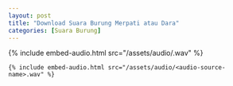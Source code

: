 ```yaml
---
layout: post
title: "Download Suara Burung Merpati atau Dara"
categories: [Suara Burung]
---
```


{% include embed-audio.html src="/assets/audio/<audio-source-name>.wav" %}

    {% include embed-audio.html src="/assets/audio/<audio-source-name>.wav" %}